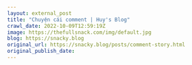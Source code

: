 ```yaml
---
layout: external_post
title: "Chuyện cái comment | Huy's Blog"
crawl_date: 2022-10-09T12:59:19Z
image: https://thefullsnack.com/img/default.jpg
blog: https://snacky.blog
original_url: https://snacky.blog/posts/comment-story.html
original_publish_date: 
---
```


